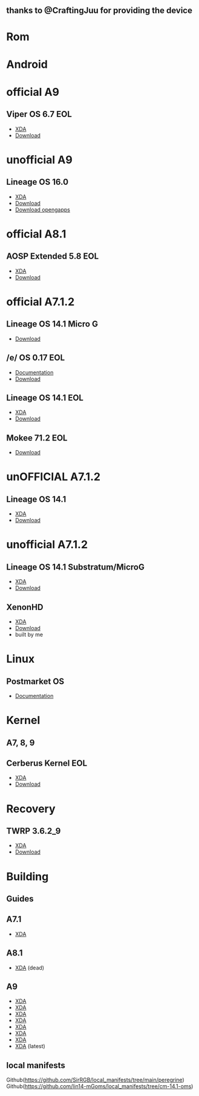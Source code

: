 thanks to @CraftingJuu for providing the device
-----

Rom
=====

Android
=====

official A9
=====

Viper OS 6.7 EOL
-----
* [XDA](https://forum.xda-developers.com/t/rom-9-0-0_r46-official-viperos-v6-7-for-moto-g-lte-peregrine.3963832/)
* [Download](https://sourceforge.net/projects/viper-project/files/peregrine/)


unofficial A9
=====

Lineage OS 16.0
-----
* [XDA](https://forum.xda-developers.com/t/rom-unofficial-9-0-lineageos-16-0-peregrine.3835030/page-23#post-87150987)
* [Download](https://mega.nz/file/5fBRFLSD#miS7DhS2gEoUJAeVj-5dRWeKZfav_4_nkZLXYsM8_30)
* [Download opengapps](https://mega.nz/file/4XpE0KzJ#p8wCqZTc50mCuKUkUzypeNrTrXQvnjiVwoz0WqwiLDs)


official A8.1
=====

AOSP Extended 5.8 EOL
-----
* [XDA](https://forum.xda-developers.com/t/rom-8-1-0_r43-official-aospextended-rom-v5-8-peregrine-13th-august.3693390/)
* [Download](https://androidfilehost.com/?fid=3700668719832241638)


official A7.1.2
=====

Lineage OS 14.1 Micro G
-----
* [Download](https://www.los-legacy.de/14.1/peregrine)

/e/ OS 0.17 EOL
-----
* [Documentation](https://doc.e.foundation/devices/peregrine/)
* [Download](https://images.ecloud.global/dev/peregrine/)

Lineage OS 14.1 EOL
-----
* [XDA](https://forum.xda-developers.com/t/rom-official-peregrine-7-x-lineageos-14-1.3469103/)
* [Download](https://lineageosroms.com/peregrine/)

Mokee 71.2 EOL
-----
* [Download](https://download.mokeedev.com/peregrine.html)


unOFFICIAL A7.1.2
=====

Lineage OS 14.1
-----
* [XDA](https://forum.xda-developers.com/t/rom-official-peregrine-7-x-lineageos-14-1.3469103/page-69#post-87137503)
* [Download](https://mega.nz/file/UWIiSBpS#zCXofaTC8mghMeu33dSGLSanFbweYqPHu8NUpp_3zgw)


unofficial A7.1.2
=====

Lineage OS 14.1 Substratum/MicroG
-----
* [XDA](https://forum.xda-developers.com/t/rom-lineageos-14-1-substratum-for-moto-g-lte-peregrine.3967207/post-86449749)
* [Download](https://sourceforge.net/projects/lin14-mgoms/files/peregrine/)

XenonHD
-----
* [XDA](https://forum.xda-developers.com/t/rom-7-1-2-xenonhd-for-peregrine-unofficial.4354727/)
* [Download](https://sourceforge.net/projects/sirrgb-roms/files/Peregrine/XenonHD-210709-Unofficial-peregrine/)
* built by me


Linux
=====

Postmarket OS
-----
* [Documentation](https://wiki.postmarketos.org/wiki/Motorola_Moto_G_4G_2013_(motorola-peregrine))


Kernel
=====

A7, 8, 9
-----
Cerberus Kernel EOL
-----
* [XDA](https://forum.xda-developers.com/t/kernel-mm-n-o-p-cerberus-kernel-peregrine.3862922/)
* [Download](https://androidfilehost.com/?w=files&flid=284950)

Recovery
=====

TWRP 3.6.2_9
-----
* [XDA](https://forum.xda-developers.com/t/official-recovery-twrp-for-moto-g-lte-peregrine.3310450/)
* [Download](https://dl.twrp.me/peregrine/)


Building
=====

Guides
-----
A7.1
-----
* [XDA](https://forum.xda-developers.com/t/rom-official-peregrine-7-x-lineageos-14-1.3469103/post-79148751)

A8.1
-----
* [XDA](https://forum.xda-developers.com/t/rom-8-1-0_r43-official-aospextended-rom-v5-8-peregrine-13th-august.3693390/post-75627087) (dead)

A9
-----
* [XDA](https://forum.xda-developers.com/t/rom-unofficial-9-0-lineageos-16-0-peregrine.3835030/post-81652741)
* [XDA](https://forum.xda-developers.com/t/rom-unofficial-9-0-lineageos-16-0-peregrine.3835030/post-77511940)
* [XDA](https://forum.xda-developers.com/t/rom-unofficial-9-0-lineageos-16-0-peregrine.3835030/post-77576696)
* [XDA](https://forum.xda-developers.com/t/rom-unofficial-9-0-lineageos-16-0-peregrine.3835030/post-78192426)
* [XDA](https://forum.xda-developers.com/t/rom-unofficial-9-0-lineageos-16-0-peregrine.3835030/post-78320998)
* [XDA](https://forum.xda-developers.com/t/rom-unofficial-9-0-lineageos-16-0-peregrine.3835030/post-78606260)
* [XDA](https://forum.xda-developers.com/t/rom-unofficial-9-0-lineageos-16-0-peregrine.3835030/post-79001731)
* [XDA](https://forum.xda-developers.com/t/rom-unofficial-9-0-lineageos-16-0-peregrine.3835030/post-83712887) (latest)

local manifests
-----

Github(https://github.com/SirRGB/local_manifests/tree/main/peregrine)
Github(https://github.com/lin14-mGoms/local_manifests/tree/cm-14.1-oms)
